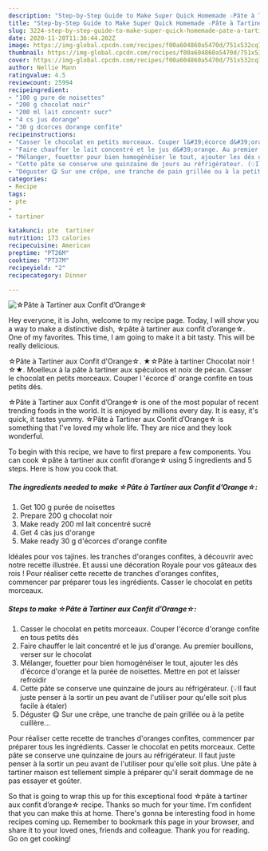 ```yaml
---
description: "Step-by-Step Guide to Make Super Quick Homemade ☆Pâte à Tartiner aux Confit d’Orange☆"
title: "Step-by-Step Guide to Make Super Quick Homemade ☆Pâte à Tartiner aux Confit d’Orange☆"
slug: 3224-step-by-step-guide-to-make-super-quick-homemade-pate-a-tartiner-aux-confit-dorange
date: 2020-11-20T11:36:44.202Z
image: https://img-global.cpcdn.com/recipes/f00a604860a5470d/751x532cq70/☆pate-a-tartiner-aux-confit-dorange☆-photo-principale-de-la-recette.jpg
thumbnail: https://img-global.cpcdn.com/recipes/f00a604860a5470d/751x532cq70/☆pate-a-tartiner-aux-confit-dorange☆-photo-principale-de-la-recette.jpg
cover: https://img-global.cpcdn.com/recipes/f00a604860a5470d/751x532cq70/☆pate-a-tartiner-aux-confit-dorange☆-photo-principale-de-la-recette.jpg
author: Nellie Mann
ratingvalue: 4.5
reviewcount: 25994
recipeingredient:
- "100 g pure de noisettes"
- "200 g chocolat noir"
- "200 ml lait concentr sucr"
- "4 cs jus dorange"
- "30 g dcorces dorange confite"
recipeinstructions:
- "Casser le chocolat en petits morceaux. Couper l&#39;écorce d&#39;orange confite en tous petits dés"
- "Faire chauffer le lait concentré et le jus d&#39;orange. Au premier bouillons, verser sur le chocolat"
- "Mélanger, fouetter pour bien homogénéiser le tout, ajouter les dés d&#39;écorce d&#39;orange et la purée de noisettes. Mettre en pot et laisser refroidir"
- "Cette pâte se conserve une quinzaine de jours au réfrigérateur. (💡Il faut juste penser à la sortir un peu avant de l&#39;utiliser pour qu&#39;elle soit plus facile à étaler)"
- "Déguster 😋 Sur une crêpe, une tranche de pain grillée ou à la petite cuillère..."
categories:
- Recipe
tags:
- pte
- 
- tartiner

katakunci: pte  tartiner 
nutrition: 173 calories
recipecuisine: American
preptime: "PT26M"
cooktime: "PT37M"
recipeyield: "2"
recipecategory: Dinner

---
```



![☆Pâte à Tartiner aux Confit d’Orange☆](https://img-global.cpcdn.com/recipes/f00a604860a5470d/751x532cq70/☆pate-a-tartiner-aux-confit-dorange☆-photo-principale-de-la-recette.jpg)

Hey everyone, it is John, welcome to my recipe page. Today, I will show you a way to make a distinctive dish, ☆pâte à tartiner aux confit d’orange☆. One of my favorites. This time, I am going to make it a bit tasty. This will be really delicious.

☆Pâte à Tartiner aux Confit d&#39;Orange☆. ★☆Pâte à tartiner Chocolat noir !☆★. Moelleux à la pâte à tartiner aux spéculoos et noix de pécan. Casser le chocolat en petits morceaux. Couper l &#39;écorce d&#39; orange confite en tous petits dés.

☆Pâte à Tartiner aux Confit d’Orange☆ is one of the most popular of recent trending foods in the world. It is enjoyed by millions every day. It is easy, it's quick, it tastes yummy. ☆Pâte à Tartiner aux Confit d’Orange☆ is something that I've loved my whole life. They are nice and they look wonderful.


To begin with this recipe, we have to first prepare a few components. You can cook ☆pâte à tartiner aux confit d’orange☆ using 5 ingredients and 5 steps. Here is how you cook that.

<!--inarticleads1-->

##### The ingredients needed to make ☆Pâte à Tartiner aux Confit d’Orange☆:

1. Get 100 g purée de noisettes
1. Prepare 200 g chocolat noir
1. Make ready 200 ml lait concentré sucré
1. Get 4 càs jus d&#39;orange
1. Make ready 30 g d&#39;écorces d&#39;orange confite


Idéales pour vos tajines. les tranches d&#39;oranges confites, à découvrir avec notre recette illustrée. Et aussi une décoration Royale pour vos gâteaux des rois ! Pour réaliser cette recette de tranches d&#39;oranges confites, commencer par préparer tous les ingrédients. Casser le chocolat en petits morceaux. 

<!--inarticleads2-->

##### Steps to make ☆Pâte à Tartiner aux Confit d’Orange☆:

1. Casser le chocolat en petits morceaux. Couper l&#39;écorce d&#39;orange confite en tous petits dés
1. Faire chauffer le lait concentré et le jus d&#39;orange. Au premier bouillons, verser sur le chocolat
1. Mélanger, fouetter pour bien homogénéiser le tout, ajouter les dés d&#39;écorce d&#39;orange et la purée de noisettes. Mettre en pot et laisser refroidir
1. Cette pâte se conserve une quinzaine de jours au réfrigérateur. (💡Il faut juste penser à la sortir un peu avant de l&#39;utiliser pour qu&#39;elle soit plus facile à étaler)
1. Déguster 😋 Sur une crêpe, une tranche de pain grillée ou à la petite cuillère...


Pour réaliser cette recette de tranches d&#39;oranges confites, commencer par préparer tous les ingrédients. Casser le chocolat en petits morceaux. Cette pâte se conserve une quinzaine de jours au réfrigérateur. Il faut juste penser à la sortir un peu avant de l&#39;utiliser pour qu&#39;elle soit plus. Une pâte à tartiner maison est tellement simple à préparer qu&#39;il serait dommage de ne pas essayer et goûter. 

So that is going to wrap this up for this exceptional food ☆pâte à tartiner aux confit d’orange☆ recipe. Thanks so much for your time. I'm confident that you can make this at home. There's gonna be interesting food in home recipes coming up. Remember to bookmark this page in your browser, and share it to your loved ones, friends and colleague. Thank you for reading. Go on get cooking!
